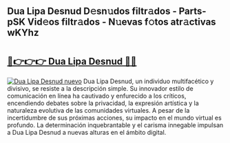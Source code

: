 ## Dua Lipa Desnud D𝚎sn𝚞dos filtr𝚊dos - Parts-pSK Vid𝚎os filtr𝚊dos - N𝚞evas f𝚘tos atr𝚊ctivas wKYhz

# <h2><a href="http://mbawfh.tromn.icu/?c=Dua+Lipa+Desnud">🔗👉👉👉 Dua Lipa Desnud 🔗🔗</a></h2>

[![Dua Lipa Desnud nuevo](https://i.imgur.com/pEAQMta.gif)](http://mbawfh.tromn.icu/?c=Dua+Lipa+Desnud)
Dua Lipa Desnud, un individuo multifacético y divisivo, se resiste a la descripción simple. Su innovador estilo de comunicación en línea ha cautivado y enfurecido a los críticos, encendiendo debates sobre la privacidad, la expresión artística y la naturaleza evolutiva de las comunidades virtuales. A pesar de la incertidumbre de sus próximas acciones, su impacto en el mundo virtual es profundo. La determinación inquebrantable y el carisma innegable impulsan a Dua Lipa Desnud a nuevas alturas en el ámbito digital.
